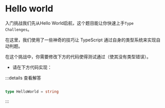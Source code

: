 <script setup>
const helloWord = `

/* _____________ 你的代码 _____________ */

// 期望是一个 string 类型
type HelloWorld = any 


/* _____________ 测试用例 _____________ */
// 你需要使得如下这行不会抛出异常
import type { Equal, Expect, NotAny } from '@type-challenges/utils'

type cases = [
  Expect<NotAny<HelloWorld>>,
  Expect<Equal<HelloWorld, string>>,
]`;
</script>

# Hello world

入门挑战我们先从Hello World启航，这个题目能让你快速上手`Type Challenges`。

在这里，我们使用了一些神奇的技巧让 TypeScript 通过自身的类型系统来实现自动判题。

在这个挑战中，你需要修改下方的代码使得测试通过（使其没有类型错误）。


* 请在下方代码实现：


<MonacoEditor :value="helloWord" :filename="'helloWord'"/>


:::details 查看解答

```ts

type HelloWorld = string

```
:::
